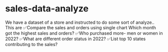 # sales-data-analyze
We have a dataset of a store and instructed to do some sort of analyze.. This are ✅Compare the sales and orders using single chart Which month got the highest sales and orders? ✅Who purchased more- men or women in 2022? ✅What are different order status in 2022? ✅List top 10 states contributing to the sales?

